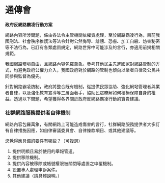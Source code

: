 # 通傳會

**政府反網路霸凌行動方案**

網路內容所涉問題，係由各法令主管機關依權責處理，至於網路霸凌行為，目前我國刑法、社會秩序維護法等法令針對公然侮辱、誹謗、恐嚇、加工自殺、妨害秘密等不法行為，已訂有各類處罰規定，網路世界中可能涉及的言行，亦適用前揭相關規範。

我國網路環境自由，且網路內容包羅萬象。參考其他民主先進國家對網路管制的方式，均避免政府公權力介入，我國政府對於網路的管制也傾向以業者自律及公民共同參與監督為優先。

針對網路霸凌防制，政府將整合既有機制，從提供民眾協助、強化網站管理者與業者自律，以及強化教育宣導等三層面著手，協助民眾瞭解如何積極保障自身的權益。透過以下問題，希望獲得各界關於政府反網路霸凌行動的寶貴建議。

### 社群網路服務提供者自律機制

網路內容包羅萬象，有關網路上可能造成傷害的言行，社群網路服務提供者大多訂有自律措施因應，如自律審議委員會、自律條款項目、或其他建議等。

您覺得應具備的要件有哪些？（可複選）

1. 提供明顯且易於使用的舉報管道。
2. 提供移除機制。
3. 提供內容被移除或帳號權限被關閉等處置之申覆機制。
4. 設置專人處理申訴案件。
5. 其他建議（請具體說明。）
